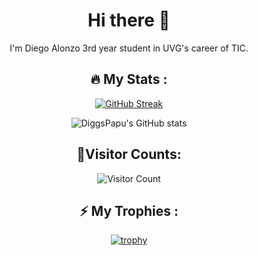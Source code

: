 <!--
**DiggsPapu/DiggsPapu** is a ✨ _special_ ✨ repository because its `README.md` (this file) appears on your GitHub profile.

Here are some ideas to get you started:

- 🔭 I’m currently working on ...
- 🌱 I’m currently learning ...
- 👯 I’m looking to collaborate on ...
- 🤔 I’m looking for help with ...
- 💬 Ask me about ...
- 📫 How to reach me: ...
- 😄 Pronouns: ...
- ⚡ Fun fact: ...
-->
<div align="center">
  
 # Hi there 👋

I'm Diego Alonzo 3rd year student in UVG's career of TIC.
  
## :fire: My Stats :

[![GitHub Streak](http://github-readme-streak-stats.herokuapp.com?user=diggspapu&theme=dark&background=000000)](https://git.io/streak-stats)

![DiggsPapu's GitHub stats](https://github-readme-stats.vercel.app/api?username=diggspapu&show_icons=true&theme=radical)

## 🧔Visitor Counts:
![Visitor Count](https://profile-counter.glitch.me/{diggspapu}/count.svg)
## ⚡ My Trophies :
[![trophy](https://github-profile-trophy.vercel.app/?username=diggspapu&theme=onedark)](https://github.com/diggspapu/github-profile-trophy)
</div>
